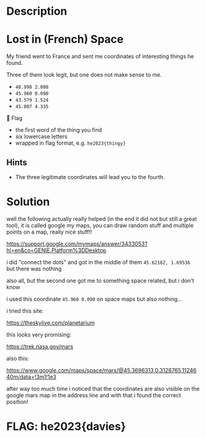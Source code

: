 # Description

# Lost in (French) Space

My friend went to France and sent me coordinates of interesting things he found.

Three of them look legit, but one does not make sense to me.

 - `48.998 2.008`
 - `45.960 0.090`
 - `43.579 1.524`
 - `45.007 4.335`

🚩 Flag

 - the first word of the thing you find
 - six lowercase letters
 - wrapped in flag format, e.g. `he2023{thingy}`

## Hints
 - The three legitimate coordinates will lead you to the fourth.


# Solution

well the following actually really helped (in the end it did not but still a great tool), it is called google my maps, you can draw random stuff and multiple points on a map, really nice stuff!!

<https://support.google.com/mymaps/answer/3433053?hl=en&co=GENIE.Platform%3DDesktop>

i did "connect the dots" and got in the middle of them `45.62182, 1.69536` but there was nothing

also all, but the second one got me to something space related, but i don't know

i used this coordinate `45.960 0.090` on space maps but also nothing...

i tried this site:

<https://theskylive.com/planetarium>

this looks very promising:

<https://trek.nasa.gov/mars>

also this:

<https://www.google.com/maps/space/mars/@45.3696313,0.3128765,1124640m/data=!3m1!1e3>

after way too much time i noticed that the coordinates are also visible on the google mars map in the address line and with that i found the correct position!

# FLAG: he2023{davies}
